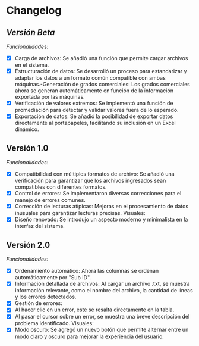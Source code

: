 # **Changelog**

## *Versión Beta*


*Funcionalidade*s:

* [X] Carga de archivos: Se añadió una función que permite cargar archivos en el sistema.
* [X] Estructuración de datos: Se desarrolló un proceso para estandarizar y adaptar los datos a un formato común compatible con ambas máquinas.-Generación de grados comerciales: Los grados comerciales ahora se generan automáticamente en función de la información exportada por las máquinas.
* [X] Verificación de valores extremos: Se implementó una función de promediación para detectar y validar valores fuera de lo esperado.
* [X] Exportación de datos: Se añadió la posibilidad de exportar datos directamente al portapapeles, facilitando su inclusión en un Excel dinámico.

## Versión 1.0

*Funcionalidades:*

* [X] Compatibilidad con múltiples formatos de archivo: Se añadió una verificación para garantizar que los archivos ingresados sean compatibles con diferentes formatos.
* [X] Control de errores: Se implementaron diversas correcciones para el manejo de errores comunes.
* [X] Corrección de lecturas atípicas: Mejoras en el procesamiento de datos inusuales para garantizar lecturas precisas.
  Visuales:
* [X] Diseño renovado: Se introdujo un aspecto moderno y minimalista en la interfaz del sistema.

## Versión 2.0

*Funcionalidades:*

* [X] Ordenamiento automático: Ahora las columnas se ordenan automáticamente por "Sub ID".
* [X] Información detallada de archivos: Al cargar un archivo .txt, se muestra información relevante, como el nombre del archivo, la cantidad de líneas y los errores detectados.
* [X] Gestión de errores:
* [X] Al hacer clic en un error, este se resalta directamente en la tabla.
* [X] Al pasar el cursor sobre un error, se muestra una breve descripción del problema identificado.
  Visuales:
* [X] Modo oscuro: Se agregó un nuevo botón que permite alternar entre un modo claro y oscuro para mejorar la experiencia del usuario.
